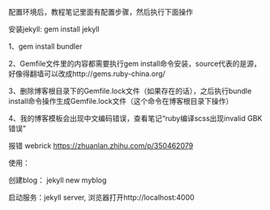 配置环境后，教程笔记里面有配置步骤，然后执行下面操作

安装jekyll: gem install jekyll

1、gem install bundler

2、Gemfile文件里的内容都需要执行gem install命令安装，source代表的是源，好像得翻墙可以改成http://gems.ruby-china.org/

3、删除博客根目录下的Gemfile.lock文件（如果存在的话），之后执行bundle install命令操作生成Gemfile.lock文件（这个命令在博客根目录下操作）

4、我的博客模板会出现中文编码错误，查看笔记“ruby编译scss出现invalid GBK错误”

报错 webrick https://zhuanlan.zhihu.com/p/350462079



使用：

创建blog： jekyll new myblog

启动服务：jekyll server, 浏览器打开http://localhost:4000